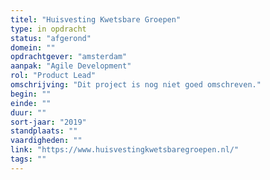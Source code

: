 ```yaml
---
titel: "Huisvesting Kwetsbare Groepen"
type: in opdracht
status: "afgerond"
domein: ""
opdrachtgever: "amsterdam"
aanpak: "Agile Development"
rol: "Product Lead"
omschrijving: "Dit project is nog niet goed omschreven."
begin: ""
einde: ""
duur: ""
sort-jaar: "2019"
standplaats: ""
vaardigheden: ""
link: "https://www.huisvestingkwetsbaregroepen.nl/"
tags: ""
---
```

